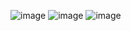 ![image](https://github.com/user-attachments/assets/14ee0248-3e11-4c74-b708-53f49269a8cf)
![image](https://github.com/user-attachments/assets/7c72226d-f2fa-4b9b-8bc0-ecb48ec791b4)
![image](https://github.com/user-attachments/assets/a7c726e0-5412-4004-8d3f-d9895f36d065)


